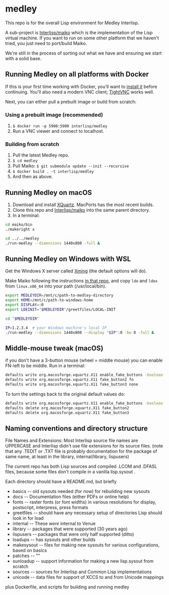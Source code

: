 # medley 
This repo is for the overall Lisp environment for Medley Interlisp.

A sub-project is [Interlisp/maiko](https://github.com/Interlisp/maiko) which is the implementation of the Lisp virtual machine. If you want to run on some other platform that we haven't tried, you just need to port/build Maiko.

We're still in the process of sorting out what we have and ensuring we start with a solid base.


## Running Medley on all platforms with Docker

If this is your first time working with Docker, you'll want to [install it](https://docs.docker.com/get-docker/) before continuing. You'll also need a modern VNC client; [TightVNC](https://www.tightvnc.com/) works well.

Next, you can either pull a prebuilt image or build from scratch:

### Using a prebuilt image (recommended)

1. `$ docker run -p 5900:5900 interlisp/medley`
2. Run a VNC viewer and connect to localhost.

### Building from scratch

1. Pull the latest Medley repo.
2. `$ cd medley`
3. Pull Maiko: `$ git submodule update --init --recursive`
4. `$ docker build . -t interlisp/medley`
5. And then as above.


## Running Medley on macOS

1. Download and install [XQuartz](https://www.xquartz.org/releases/). MacPorts has the most recent builds.
2. Clone this repo and [Interlisp/maiko](https://github.com/Interlisp/maiko) into the same parent directory.
3. In a terminal:
```sh
cd maiko/bin
./makeright x

cd ../../medley
./run-medley --dimensions 1440x800 -full &
```


## Running Medley on Windows with WSL

Get the Windows X server called [Xming](https://sourceforge.net/projects/xming/) (the default options will do).

Make Maiko following the instructions [in that repo](https://github.com/Interlisp/maiko), and 
copy `lde` and `ldex` from `linux.x86_64` into your path (/usr/local/bin).

```sh
export MEDLEYDIR=/mnt/c/path-to-medley-directory
export HOME=/mnt/c/path-to-windows-home
export DISPLAY=:0
export LDEINIT="$MEDLEYDIR"/greetfiles/LOCAL-INIT

cd "$MEDLEYDIR"

IP=1.2.3.4  # your Windows machine's local IP
./run-medley --dimensions 1440x800 --display "$IP":0 -bw 0 -full &
```

## Middle-mouse tweak (macOS)

if you don't have a 3-button mouse (wheel = middle mouse)
you can enable FN-left to be middle. Run in a terminal:

```sh
defaults write org.macosforge.xquartz.X11 enable_fake_buttons -boolean true
defaults write org.macosforge.xquartz.X11 fake_button2 fn
defaults write org.macosforge.xquartz.X11 fake_button3 none
```

To turn the settings back to the original default values do:

```sh
defaults write org.macosforge.xquartz.X11 enable_fake_buttons -boolean false
defaults delete org.macosforge.xquartz.X11 fake_button2
defaults delete org.macosforge.xquartz.X11 fake_button3
```

## Naming conventions and directory structure

File Names and Extensions: Most Interlisp source file names are
UPPERCASE and Interlisp didn't use file extensions for its source
files.  (note that any .TEDIT or .TXT file is probably documentation
for the package of same name, at least in the library,
internal/library, lispusers)

The current repo has both Lisp sources and compiled .LCOM and .DFASL
files, because some files don't compile in a vanilla lisp.sysout .

Each directory should have a README.md, but briefly
- basics -- old sysouts needed (for now) for rebuilding new sysouts
- docs -- Documentation files (either PDFs or online help)
- fonts -- raster fonts (or font widths) in various resolutions for display, postscript, interpress, press formats
- greetfiles -- should have any necessary setup of directories Lisp should look in for load
- internal -- These _were_ internal to Venue
- library  -- packages that were supported (30 years ago)
- lispusers -- packages that were only half supported (ditto)
- loadups   -- has sysouts and other builds
- makesysout -- files for making new sysouts for various configurations, based on basics
- patches -- ""
- sunloadup --  support information for making a new lisp.sysout from scratch
- sources   -- sources for Interlisp and Common Lisp implementations
- unicode  -- data files for support of XCCS to and from Unicode mappings

plus
   Dockerfile, and scripts for building and running medley
